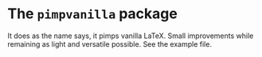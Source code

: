 # The `pimpvanilla` package

It does as the name says, it pimps vanilla LaTeX. Small improvements while remaining as light and versatile possible. See the example file.